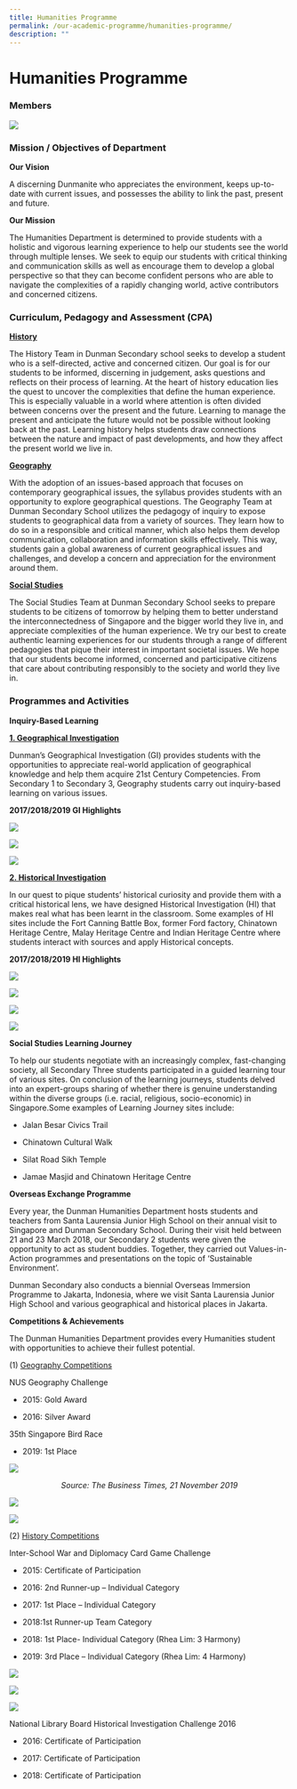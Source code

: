 ```yaml
---
title: Humanities Programme
permalink: /our-academic-programme/humanities-programme/
description: ""
---
```

# Humanities Programme

### Members

![](/images/Our%20Academic%20Programme/Humanities/humanities%202019.jpg)

### Mission / Objectives of Department

**Our Vision**

A discerning Dunmanite who appreciates the environment, keeps up-to-date with current issues, and possesses the ability to link the past, present and future.

**Our Mission**

The Humanities Department is determined to provide students with a holistic and vigorous learning experience to help our students see the world through multiple lenses. We seek to equip our students with critical thinking and communication skills as well as encourage them to develop a global perspective so that they can become confident persons who are able to navigate the complexities of a rapidly changing world, active contributors and concerned citizens.

### Curriculum, Pedagogy and Assessment (CPA)

<b><u>History</u></b>

The History Team in Dunman Secondary school seeks to develop a student who is a self-directed, active and concerned citizen. Our goal is for our students to be informed, discerning in judgement, asks questions and reflects on their process of learning. At the heart of history education lies the quest to uncover the complexities that define the human experience. This is especially valuable in a world where attention is often divided between concerns over the present and the future. Learning to manage the present and anticipate the future would not be possible without looking back at the past. Learning history helps students draw connections between the nature and impact of past developments, and how they affect the present world we live in.

<b><u>Geography</u></b>

With the adoption of an issues-based approach that focuses on contemporary geographical issues, the syllabus provides students with an opportunity to explore geographical questions. The Geography Team at Dunman Secondary School utilizes the pedagogy of inquiry to expose students to geographical data from a variety of sources. They learn how to do so in a responsible and critical manner, which also helps them develop communication, collaboration and information skills effectively. This way, students gain a global awareness of current geographical issues and challenges, and develop a concern and appreciation for the environment around them.
 
<b><u>Social Studies</u></b>

The Social Studies Team at Dunman Secondary School seeks to prepare students to be citizens of tomorrow by helping them to better understand the interconnectedness of Singapore and the bigger world they live in, and appreciate complexities of the human experience. We try our best to create authentic learning experiences for our students through a range of different pedagogies that pique their interest in important societal issues. We hope that our students become informed, concerned and participative citizens that care about contributing responsibly to the society and world they live in.

### Programmes and Activities

**Inquiry-Based Learning**

<b><u>1. Geographical Investigation</u></b>

Dunman’s Geographical Investigation (GI) provides students with the opportunities to appreciate real-world application of geographical knowledge and help them acquire 21st Century Competencies. From Secondary 1 to Secondary 3, Geography students carry out inquiry-based learning on various issues.

**2017/2018/2019 GI Highlights**

![](/images/Our%20Academic%20Programme/Humanities/GI%20HIGHLIGHTS.png)

![](/images/Our%20Academic%20Programme/Humanities/GI%202019.jpg)

![](/images/Our%20Academic%20Programme/Humanities/GI%202019%201.jpg)
  
<b><u>2. Historical Investigation</u></b>

In our quest to pique students’ historical curiosity and provide them with a critical historical lens, we have designed Historical Investigation (HI) that makes real what has been learnt in the classroom. Some examples of HI sites include the Fort Canning Battle Box, former Ford factory, Chinatown Heritage Centre, Malay Heritage Centre and Indian Heritage Centre where students interact with sources and apply Historical concepts.

**2017/2018/2019 HI Highlights**

![](/images/Our%20Academic%20Programme/Humanities/HI%20HIGHLIGHTS.png)

![](/images/Our%20Academic%20Programme/Humanities/HI%20Indian%20Heritage%20Centre%202018.jpg)
 
![](/images/Our%20Academic%20Programme/Humanities/Sec%201%20HI%202019.jpg)

![](/images/Our%20Academic%20Programme/Humanities/Sec%201%20HI%202019%201.jpg)

**Social Studies Learning Journey**


To help our students negotiate with an increasingly complex, fast-changing society, all Secondary Three students participated in a guided learning tour of various sites. On conclusion of the learning journeys, students delved into an expert-groups sharing of whether there is genuine understanding within the diverse groups (i.e. racial, religious, socio-economic) in Singapore.Some examples of Learning Journey sites include:

*   Jalan Besar Civics Trail

*   Chinatown Cultural Walk

*   Silat Road Sikh Temple

*   Jamae Masjid and Chinatown Heritage Centre

  
**Overseas Exchange Programme**  

Every year, the Dunman Humanities Department hosts students and teachers from Santa Laurensia Junior High School on their annual visit to Singapore and Dunman Secondary School. During their visit held between 21 and 23 March 2018, our Secondary 2 students were given the opportunity to act as student buddies. Together, they carried out Values-in-Action programmes and presentations on the topic of ‘Sustainable Environment’.  
  

Dunman Secondary also conducts a biennial Overseas Immersion Programme to Jakarta, Indonesia, where we visit Santa Laurensia Junior High School and various geographical and historical places in Jakarta.

  
**Competitions & Achievements**  

The Dunman Humanities Department provides every Humanities student with opportunities to achieve their fullest potential.

(1) <u>Geography Competitions</u>  

NUS Geography Challenge

*   2015: Gold Award

*   2016: Silver Award

35th Singapore Bird Race

*   2019: 1st Place

![](/images/Our%20Academic%20Programme/Humanities/Singapore%20Bird%20Race%202019.jpeg)

<p style="text-align: center;"><i>Source: The Business Times, 21 November 2019</i></p>

![](/images/Our%20Academic%20Programme/Humanities/challenge%20shield.jpeg)

![](/images/Our%20Academic%20Programme/Humanities/Nature%20Watch%20write%20up.jpeg)
  
(2) <u>History Competitions</u> 

Inter-School War and Diplomacy Card Game Challenge  
  

*   2015: Certificate of Participation

*   2016: 2nd Runner-up – Individual Category

*   2017: 1st Place – Individual Category

*   2018:1st Runner-up Team Category

*   2018: 1st Place- Individual Category (Rhea Lim: 3 Harmony)

*   2019: 3rd Place – Individual Category (Rhea Lim: 4 Harmony)

  


![](/images/Our%20Academic%20Programme/Humanities/War%20and%20Diplomacy%20Card%20Game%202018%20Team.jpg)

![](/images/Our%20Academic%20Programme/Humanities/War%20and%20Diplomacy%20Card%20Game%202018%20Individual.jpg)

![](/images/Our%20Academic%20Programme/Humanities/War%20and%20Diplomacy%20Card%20Game.jpg)  

National Library Board Historical Investigation Challenge 2016  

*   2016: Certificate of Participation

*   2017: Certificate of Participation

*   2018: Certificate of Participation